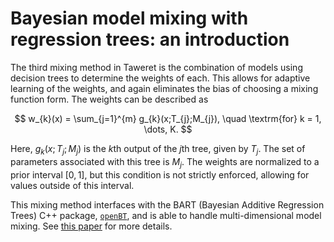 # Bayesian model mixing with regression trees: an introduction

The third mixing method in Taweret is the combination of models using decision trees to determine the weights of each. This allows for adaptive learning of the weights, and again eliminates the bias of choosing a mixing function form. The weights can be described as

$$
w_{k}(x) = \sum_{j=1}^{m} g_{k}(x;T_{j};M_{j}), \quad \textrm{for} k = 1, \dots, K.
$$

Here, $g_{k}(x;T_{j};M_{j})$ is the $k$th output of the $j$th tree, given by $T_{j}$. The set of parameters associated with this tree is $M_{j}$. The weights are normalized to a prior interval $[0,1]$, but this condition is not strictly enforced, allowing for values outside of this interval.

This mixing method interfaces with the BART (Bayesian Additive Regression Trees) C++ package, [`openBT`](https://bitbucket.org/mpratola/openbt/wiki/Home), and is able to handle multi-dimensional model mixing. See [this paper](https://doi.org/10.1080/00401706.2023.2257765) for more details. 